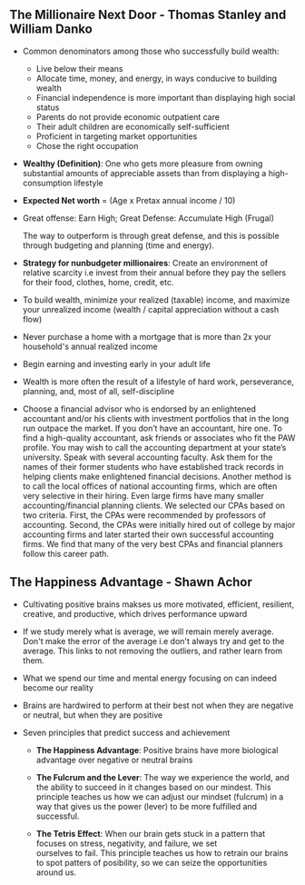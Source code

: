 ## The Millionaire Next Door - Thomas Stanley and William Danko
* Common denominators among those who successfully build wealth:
  * Live below their means
  * Allocate time, money, and energy, in ways conducive to building wealth
  * Financial independence is more important than displaying high social status
  * Parents do not provide economic outpatient care
  * Their adult children are economically self-sufficient
  * Proficient in targeting market opportunities
  * Chose the right occupation
  
* **Wealthy (Definition)**: One who gets more pleasure from owning substantial amounts of appreciable assets than from displaying a high-consumption lifestyle

* **Expected Net worth** = (Age x Pretax annual income / 10)

* Great offense: Earn High; Great Defense: Accumulate High (Frugal)

  The way to outperform is through great defense, and this is possible through budgeting and planning (time and energy).

* **Strategy for nunbudgeter millionaires**: Create an environment of relative scarcity i.e invest from their annual before they pay the sellers for their food, clothes, home, credit, etc.

* To build wealth, minimize your realized (taxable) income, and maximize your unrealized income (wealth / capital appreciation without a cash flow)

* Never purchase a home with a mortgage that is more than 2x your household's annual realized income

* Begin earning and investing early in your adult life

* Wealth is more often the result of a lifestyle of hard work, perseverance, planning, and, most of all, self-discipline

* Choose a financial advisor who is endorsed by an enlightened accountant and/or his clients with investment portfolios that in the long run outpace the market. If you don’t have an accountant, hire one. To find a high-quality accountant, ask friends or associates who fit the PAW profile. You may wish to call the accounting department at your state’s university. Speak with several accounting faculty. Ask them for the names of their former students who have established track records in helping clients make enlightened financial decisions. Another method is to call the local offices of national accounting firms, which are often very selective in their hiring. Even large firms have many smaller accounting/financial planning clients. We selected our CPAs based on two criteria. First, the CPAs were recommended by professors of accounting. Second, the CPAs were initially hired out of college by major accounting firms and later started their own successful accounting firms. We find that many of the very best CPAs and financial planners follow this career path.

## The Happiness Advantage - Shawn Achor

* Cultivating positive brains makses us more motivated, efficient, resilient, creative, and productive, which drives performance upward

* If we study merely what is average, we will remain merely average. Don't make the error of the average i.e don't always try and get to the average. This links to not removing the outliers, and rather learn from them.

* What we spend our time and mental energy focusing on can indeed become our reality

* Brains are hardwired to perform at their best not when they are negative or neutral, but when they are positive

* Seven principles that predict success and achievement
  * **The Happiness Advantage**: Positive brains have more biological advantage over negative or neutral brains
  
  * **The Fulcrum and the Lever**: The way we experience the world, and the ability to succeed in it changes based on our         mindest. This principle teaches us how we can adjust our mindset (fulcrum) in a way that gives us the power (lever) to be     more fulfilled and successful.
  
  * **The Tetris Effect**: When our brain gets stuck in a pattern that focuses on stress, negativity, and failure, we set     
    ourselves to fail. This principle teaches us how to retrain our brains to spot patters of posibility, so we can seize the
    opportunities around us.


